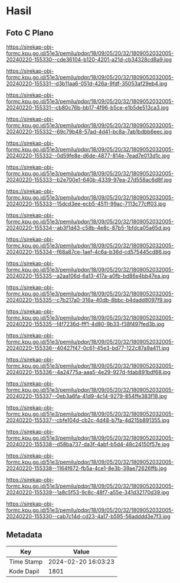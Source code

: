 # Hasil

## Foto C Plano

https://sirekap-obj-formc.kpu.go.id/51e3/pemilu/pdpr/18/09/05/20/32/1809052032005-20240220-155330--cde36104-b120-4201-a21d-cb34328cd8a9.jpg

https://sirekap-obj-formc.kpu.go.id/51e3/pemilu/pdpr/18/09/05/20/32/1809052032005-20240220-155331--d3b11aa6-051d-426a-9fdf-35053af29eb4.jpg

https://sirekap-obj-formc.kpu.go.id/51e3/pemilu/pdpr/18/09/05/20/32/1809052032005-20240220-155331--cb80c76b-bb17-4f96-b5ce-e1b5de513ca3.jpg

https://sirekap-obj-formc.kpu.go.id/51e3/pemilu/pdpr/18/09/05/20/32/1809052032005-20240220-155332--69c79b48-57ad-4d41-bc8a-7ab1bdbb6eec.jpg

https://sirekap-obj-formc.kpu.go.id/51e3/pemilu/pdpr/18/09/05/20/32/1809052032005-20240220-155332--0d59fe8e-d6de-4877-814e-7ead7e013d1c.jpg

https://sirekap-obj-formc.kpu.go.id/51e3/pemilu/pdpr/18/09/05/20/32/1809052032005-20240220-155333--b2e700e1-640b-4339-97ea-27d558ac6d8f.jpg

https://sirekap-obj-formc.kpu.go.id/51e3/pemilu/pdpr/18/09/05/20/32/1809052032005-20240220-155333--15dcd3ee-ecb5-4511-99ac-7113c77cff03.jpg

https://sirekap-obj-formc.kpu.go.id/51e3/pemilu/pdpr/18/09/05/20/32/1809052032005-20240220-155334--ab3f1d43-c58b-4e8c-87b5-1bfdca05a65d.jpg

https://sirekap-obj-formc.kpu.go.id/51e3/pemilu/pdpr/18/09/05/20/32/1809052032005-20240220-155334--f68a87ce-1aef-4c6a-b36d-cd575445cd86.jpg

https://sirekap-obj-formc.kpu.go.id/51e3/pemilu/pdpr/18/09/05/20/32/1809052032005-20240220-155335--a2aa106d-6a13-417a-a0fb-bd86e4bb47ea.jpg

https://sirekap-obj-formc.kpu.go.id/51e3/pemilu/pdpr/18/09/05/20/32/1809052032005-20240220-155335--c7b217a0-316a-40db-8bbc-b4dadd8097f9.jpg

https://sirekap-obj-formc.kpu.go.id/51e3/pemilu/pdpr/18/09/05/20/32/1809052032005-20240220-155335--f4f7236d-fff1-4d80-9b33-f38f497fed3b.jpg

https://sirekap-obj-formc.kpu.go.id/51e3/pemilu/pdpr/18/09/05/20/32/1809052032005-20240220-155336--40427f47-0c61-45e3-bd77-122c87a9a411.jpg

https://sirekap-obj-formc.kpu.go.id/51e3/pemilu/pdpr/18/09/05/20/32/1809052032005-20240220-155336--4a24775a-aaa5-4e29-927d-fdab891bdf68.jpg

https://sirekap-obj-formc.kpu.go.id/51e3/pemilu/pdpr/18/09/05/20/32/1809052032005-20240220-155337--0eb3a6fa-41d9-4c14-9279-854ffe383f18.jpg

https://sirekap-obj-formc.kpu.go.id/51e3/pemilu/pdpr/18/09/05/20/32/1809052032005-20240220-155337--cbfe104d-cb2c-4d48-b7fa-4d215b891355.jpg

https://sirekap-obj-formc.kpu.go.id/51e3/pemilu/pdpr/18/09/05/20/32/1809052032005-20240220-155338--d58ba737-da3f-4abf-b5d4-48c24150f57e.jpg

https://sirekap-obj-formc.kpu.go.id/51e3/pemilu/pdpr/18/09/05/20/32/1809052032005-20240220-155338--1164f672-fb5a-4ce1-8e3b-39ae72626ffb.jpg

https://sirekap-obj-formc.kpu.go.id/51e3/pemilu/pdpr/18/09/05/20/32/1809052032005-20240220-155339--1a8c5f53-9c8c-48f7-a55e-341d32170d39.jpg

https://sirekap-obj-formc.kpu.go.id/51e3/pemilu/pdpr/18/09/05/20/32/1809052032005-20240220-155330--cab7c14d-cd23-4a17-b595-56adddd3e7f3.jpg


## Metadata

| Key        | Value               |
| ---------- | ------------------- |
| Time Stamp | 2024-02-20 16:03:23 |
| Kode Dapil | 1801                |




